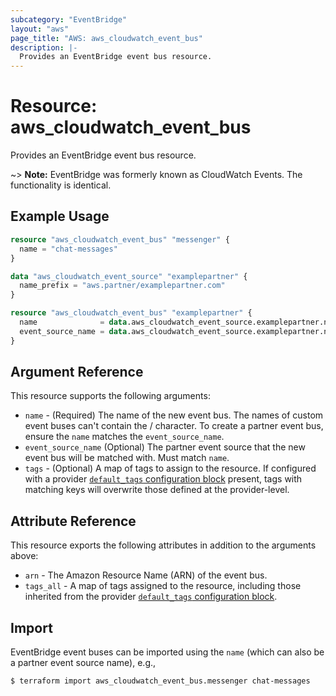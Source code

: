 ```yaml
---
subcategory: "EventBridge"
layout: "aws"
page_title: "AWS: aws_cloudwatch_event_bus"
description: |-
  Provides an EventBridge event bus resource.
---
```


# Resource: aws_cloudwatch_event_bus

Provides an EventBridge event bus resource.

~> **Note:** EventBridge was formerly known as CloudWatch Events. The functionality is identical.

## Example Usage

```terraform
resource "aws_cloudwatch_event_bus" "messenger" {
  name = "chat-messages"
}
```

```terraform
data "aws_cloudwatch_event_source" "examplepartner" {
  name_prefix = "aws.partner/examplepartner.com"
}

resource "aws_cloudwatch_event_bus" "examplepartner" {
  name              = data.aws_cloudwatch_event_source.examplepartner.name
  event_source_name = data.aws_cloudwatch_event_source.examplepartner.name
}
```

## Argument Reference

This resource supports the following arguments:

* `name` - (Required) The name of the new event bus. The names of custom event buses can't contain the / character. To create a partner event bus, ensure the `name` matches the `event_source_name`.
* `event_source_name` (Optional) The partner event source that the new event bus will be matched with. Must match `name`.
* `tags` - (Optional)  A map of tags to assign to the resource. If configured with a provider [`default_tags` configuration block](https://registry.terraform.io/providers/hashicorp/aws/latest/docs#default_tags-configuration-block) present, tags with matching keys will overwrite those defined at the provider-level.

## Attribute Reference

This resource exports the following attributes in addition to the arguments above:

* `arn` - The Amazon Resource Name (ARN) of the event bus.
* `tags_all` - A map of tags assigned to the resource, including those inherited from the provider [`default_tags` configuration block](https://registry.terraform.io/providers/hashicorp/aws/latest/docs#default_tags-configuration-block).

## Import

EventBridge event buses can be imported using the `name` (which can also be a partner event source name), e.g.,

```console
$ terraform import aws_cloudwatch_event_bus.messenger chat-messages
```
